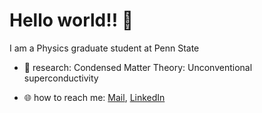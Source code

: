 # Hello world!! :wave:


I am a Physics graduate student at Penn State

- :microscope: research: Condensed Matter Theory: Unconventional superconductivity

- :globe_with_meridians: how to reach me: [Mail](mailto:saswatamandal2@gmail.com), [LinkedIn](https://www.linkedin.com/in/saswata-mandal/)


